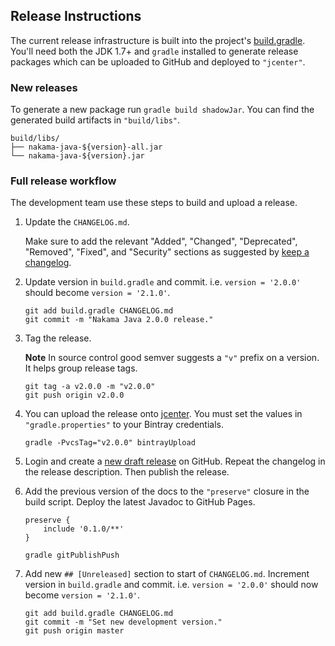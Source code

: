 ## Release Instructions

The current release infrastructure is built into the project's [build.gradle](https://github.com/heroiclabs/nakama-java/blob/master/build.gradle). You'll need both the 
JDK 1.7+ and `gradle` installed to generate release packages which can be uploaded to GitHub and deployed to `"jcenter"`.

### New releases

To generate a new package run `gradle build shadowJar`. You can find the generated build artifacts in `"build/libs"`.

```
build/libs/
├── nakama-java-${version}-all.jar
└── nakama-java-${version}.jar
```

### Full release workflow

The development team use these steps to build and upload a release.

1. Update the `CHANGELOG.md`.

   Make sure to add the relevant "Added", "Changed", "Deprecated", "Removed", "Fixed", and "Security" sections as suggested by [keep a 
changelog](http://keepachangelog.com).

2. Update version in `build.gradle` and commit. i.e. `version = '2.0.0'` should become `version = '2.1.0'`.

   ```
   git add build.gradle CHANGELOG.md
   git commit -m "Nakama Java 2.0.0 release."
   ```

3. Tag the release.

   __Note__ In source control good semver suggests a `"v"` prefix on a version. It helps group release tags.

   ```
   git tag -a v2.0.0 -m "v2.0.0"
   git push origin v2.0.0
   ```

4. You can upload the release onto <a href="https://bintray.com/bintray/jcenter" target="\_blank">jcenter</a>. You must set the values in `"gradle.properties"` to your 
Bintray credentials.

   ```
   gradle -PvcsTag="v2.0.0" bintrayUpload
   ```

5. Login and create a [new draft release](https://github.com/heroiclabs/nakama-java/releases/new) on GitHub. Repeat the changelog in the release description. Then publish 
the release.

6. Add the previous version of the docs to the `"preserve"` closure in the build script. Deploy the latest Javadoc to GitHub Pages.

   ```
   preserve {
       include '0.1.0/**'
   }
   ```

   ```
   gradle gitPublishPush
   ```

7. Add new `## [Unreleased]` section to start of `CHANGELOG.md`. Increment version in `build.gradle` and commit. i.e. `version = '2.0.0'` should now become `version =
'2.1.0'`.

   ```
   git add build.gradle CHANGELOG.md
   git commit -m "Set new development version."
   git push origin master
   ```

